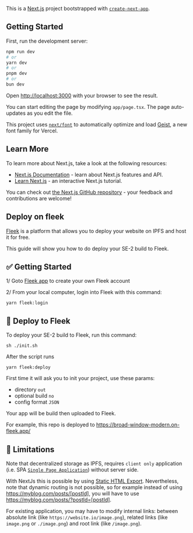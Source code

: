 This is a [Next.js](https://nextjs.org) project bootstrapped with [`create-next-app`](https://nextjs.org/docs/app/api-reference/cli/create-next-app).

## Getting Started

First, run the development server:

```bash
npm run dev
# or
yarn dev
# or
pnpm dev
# or
bun dev
```

Open [http://localhost:3000](http://localhost:3000) with your browser to see the result.

You can start editing the page by modifying `app/page.tsx`. The page auto-updates as you edit the file.

This project uses [`next/font`](https://nextjs.org/docs/app/building-your-application/optimizing/fonts) to automatically optimize and load [Geist](https://vercel.com/font), a new font family for Vercel.

## Learn More

To learn more about Next.js, take a look at the following resources:

- [Next.js Documentation](https://nextjs.org/docs) - learn about Next.js features and API.
- [Learn Next.js](https://nextjs.org/learn) - an interactive Next.js tutorial.

You can check out [the Next.js GitHub repository](https://github.com/vercel/next.js) - your feedback and contributions are welcome!

## Deploy on fleek

[Fleek](https://fleek.xyz) is a platform that allows you to deploy your website on IPFS and host it for free.

This guide will show you how to do deploy your SE-2 build to Fleek.

## ✅ Getting Started

1/ Goto [Fleek app](https://app.fleek.xyz/) to create your own Fleek account

2/ From your local computer, login into Fleek with this command:

```shell
yarn fleek:login
```

## 🚀 Deploy to Fleek

To deploy your SE-2 build to Fleek, run this command:

```shell
sh ./init.sh
```

After the script runs

```shell
yarn fleek:deploy
```

First time it will ask you to init your project, use these params:

- directory `out`
- optional build `no`
- config format `JSON`

Your app will be build then uploaded to Fleek.

For example, this repo is deployed to https://broad-window-modern.on-fleek.app/

## 🚫 Limitations

Note that decentralized storage as IPFS, requires `client only` application (i.e. SPA [`Single Page Application`](https://blogonyourown.com/single-page-application/)) without server side.

With NextJs this is possible by using [Static HTML Export](https://nextjs.org/docs/app/building-your-application/deploying#static-html-export). Nevertheless, note that dynamic routing is not possible, so for example instead of using https://myblog.com/posts/[postId], you will have to use https://myblog.com/posts/?postId=[postId].

For existing application, you may have to modify internal links: between absolute link (like `https://website.io/image.png`), related links (like `image.png` or `./image.png`) and root link (like `/image.png`).

